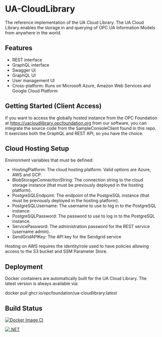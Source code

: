 # UA-CloudLibrary

The reference implementation of the UA Cloud Library. The UA Cloud Library enables the storage in and querying of OPC UA Information Models from anywhere in the world.

## Features

* REST interface
* GraphQL interface
* Swagger UI
* GraphQL UI
* User management UI
* Cross-platform: Runs on Microsoft Azure, Amazon Web Services and Google Cloud Platform

## Getting Started (Client Access)

If you want to access the globally hosted instance from the OPC Foundation at https://uacloudlibrary.opcfoundation.org from our software, you can integrate the source code from the SampleConsoleClient found in this repo. It exercises both the GraphQL and REST API, so you have the choice.

## Cloud Hosting Setup

Environment variables that must be defined:

* HostingPlatform: The cloud hosting platform. Valid options are Azure, AWS and GCP.
* BlobStorageConnectionString: The connection string to the cloud storage instance (that must be previously deployed in the hosting platform).
* PostgreSQLEndpoint: The endpoint of the PostgreSQL instance (that must be previously deployed in the hosting platform).
* PostgreSQLUsername: The username to use to log in to the PostgreSQL instance.
* PostgreSQLPassword: The password to use to log in to the PostgreSQL instance.
* ServicePassword: The administration password for the REST service (username admin).
* SendGridAPIKey: The API key for the Sendgrid service

Hosting on AWS requires the identity/role used to have policies allowing access to the S3 bucket and SSM Parameter Store.  

## Deployment

Docker containers are automatically built for the UA Cloud Library. The latest version is always available via:

docker pull ghcr.io/opcfoundation/ua-cloudlibrary:latest

## Build Status

[![Docker Image CI](https://github.com/OPCFoundation/UA-CloudLibrary/actions/workflows/docker.yml/badge.svg)](https://github.com/OPCFoundation/UA-CloudLibrary/actions/workflows/docker.yml)

[![.NET](https://github.com/OPCFoundation/UA-CloudLibrary/actions/workflows/dotnet.yml/badge.svg)](https://github.com/OPCFoundation/UA-CloudLibrary/actions/workflows/dotnet.yml)

